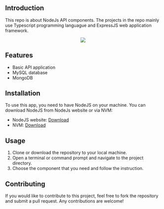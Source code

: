 ## Introduction
This repo is about NodeJs API components. The projects in the repo mainly use Typescript programming languague and ExpressJS web application framework.

<p align="center">
  <a href="https://skillicons.dev">
    <img src="https://skillicons.dev/icons?i=nodejs,express,typescript&perline=10"/>
  </a>
</p>


## Features
- Basic API application
- MySQL database
- MongoDB


## Installation
To use this app, you need to have NodeJS on your machine. You can download NodeJS from NodeJs website or via NVM:
- NodeJS website: [Download](https://nodejs.org/en/download/package-manager)
- NVM: [Download](https://github.com/nvm-sh/nvm)


## Usage
1.  Clone or download the repository to your local machine.
2.  Open a terminal or command prompt and navigate to the project directory.
3.  Choose the component that you need and follow the instruction.


## Contributing
If you would like to contribute to this project, feel free to fork the repository and submit a pull request. Any contributions are welcome!
